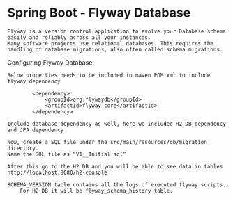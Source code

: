 # Spring Boot - Flyway Database

    Flyway is a version control application to evolve your Database schema easily and reliably across all your instances.
    Many software projects use relational databases. This requires the handling of database migrations, also often called schema migrations.
    
Configuring Flyway Database:

    Below properties needs to be included in maven POM.xml to include flyway dependency
    
            <dependency>
                <groupId>org.flywaydb</groupId>
                <artifactId>flyway-core</artifactId>
            </dependency>
            
    Include database dependency as well, here we included H2 DB dependency and JPA dependency
    
    Now, create a SQL file under the src/main/resources/db/migration directory. 
    Name the SQL file as “V1__Initial.sql”
    
    After this go to the H2 DB and you will be able to see data in tables 
    http://localhost:8080/h2-console
    
    SCHEMA_VERSION table contains all the logs of executed flyway scripts. 
        For H2 DB it will be flyway_schema_history table. 

